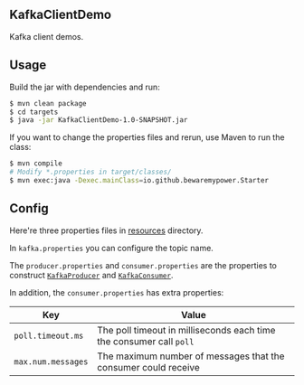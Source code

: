 ## KafkaClientDemo

Kafka client demos.

## Usage

Build the jar with dependencies and run:

```bash
$ mvn clean package
$ cd targets
$ java -jar KafkaClientDemo-1.0-SNAPSHOT.jar
```

If you want to change the properties files and rerun, use Maven to run the class:

```bash
$ mvn compile
# Modify *.properties in target/classes/
$ mvn exec:java -Dexec.mainClass=io.github.bewaremypower.Starter
```

## Config

Here're three properties files in [resources](src/main/resources/) directory.

In `kafka.properties` you can configure the topic name.

The `producer.properties` and `consumer.properties` are the properties to construct [`KafkaProducer`](https://kafka.apache.org/20/javadoc/org/apache/kafka/clients/producer/KafkaProducer.html) and [`KafkaConsumer`](https://kafka.apache.org/20/javadoc/org/apache/kafka/clients/consumer/KafkaConsumer.html).

In addition, the `consumer.properties` has extra properties:

| Key                | Value                                                        |
| ------------------ | ------------------------------------------------------------ |
| `poll.timeout.ms`  | The poll timeout in milliseconds each time the consumer call `poll` |
| `max.num.messages` | The maximum number of messages that the consumer could receive |
